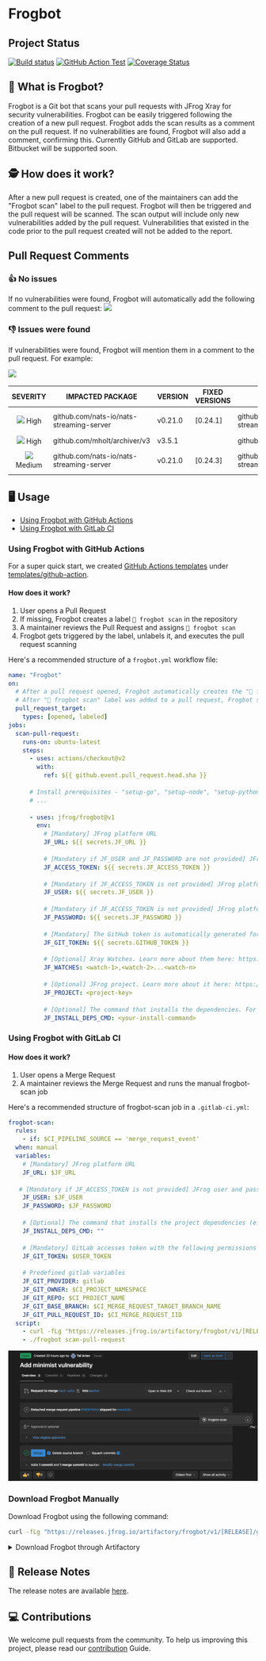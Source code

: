 # Frogbot

## Project Status

[![Build status](https://github.com/jfrog/frogbot/actions/workflows/test.yml/badge.svg)](https://github.com/jfrog/frogbot/actions/workflows/test.yml) [![GitHub Action Test](https://github.com/jfrog/frogbot/actions/workflows/action-test.yml/badge.svg)](https://github.com/jfrog/frogbot/actions/workflows/action-test.yml)
[![Coverage Status](https://coveralls.io/repos/github/jfrog/frogbot/badge.svg?branch=dev)](https://coveralls.io/github/jfrog/frogbot?branch=dev)

## 🤖 What is Frogbot?

Frogbot is a Git bot that scans your pull requests with JFrog Xray for security vulnerabilities. Frogbot can be easily triggered following the creation of a new pull request. Frogbot adds the scan results as a comment on the pull request. If no vulnerabilities are found, Frogbot will also add a comment, confirming this. Currently GitHub and GitLab are supported. Bitbucket will be supported soon.

## 🕵 How does it work?

After a new pull request is created, one of the maintainers can add the "Frogbot scan" label to the pull request. Frogbot will then be triggered and the pull request will be scanned. The scan output will include only new vulnerabilities added by the pull request. Vulnerabilities that existed in the code prior to the pull request created will not be added to the report.

## Pull Request Comments

### 👍 No issues

If no vulnerabilities were found, Frogbot will automatically add the following comment to the pull request:
[![](https://raw.githubusercontent.com/jfrog/frogbot/master/resources/noVulnerabilityBanner.png)](https://github.com/jfrog/frogbot#frogbot)

### 👎 Issues were found

If vulnerabilities were found, Frogbot will mention them in a comment to the pull request. For example:

[![](https://raw.githubusercontent.com/jfrog/frogbot/master/resources/vulnerabilitiesBanner.png)](https://github.com/jfrog/frogbot#frogbot)

|                                            SEVERITY                                             | IMPACTED PACKAGE                         | VERSION | FIXED VERSIONS | COMPONENT                                | COMPONENT VERSION | CVE            |
| :---------------------------------------------------------------------------------------------: | ---------------------------------------- | ------- | -------------- | ---------------------------------------- | :---------------: | -------------- |
|   ![](https://raw.githubusercontent.com/jfrog/frogbot/master/resources/highSeverity.png) High   | github.com/nats-io/nats-streaming-server | v0.21.0 | [0.24.1]       | github.com/nats-io/nats-streaming-server |      v0.21.0      | CVE-2022-24450 |
|   ![](https://raw.githubusercontent.com/jfrog/frogbot/master/resources/highSeverity.png) High   | github.com/mholt/archiver/v3             | v3.5.1  |                | github.com/mholt/archiver/v3             |      v3.5.1       |
| ![](https://raw.githubusercontent.com/jfrog/frogbot/master/resources/mediumSeverity.png) Medium | github.com/nats-io/nats-streaming-server | v0.21.0 | [0.24.3]       | github.com/nats-io/nats-streaming-server |      v0.21.0      | CVE-2022-26652 |

## 🖥️ Usage

- [Using Frogbot with GitHub Actions](#using-frogbot-with-github-actions)
- [Using Frogbot with GitLab CI](#using-frogbot-with-gitlab-ci)

### Using Frogbot with GitHub Actions

For a super quick start, we created [GitHub Actions templates](templates/github-actions/README.md#github-actions-templates) under [templates/github-action](templates/github-actions/).

#### How does it work?

1. User opens a Pull Request
1. If missing, Frogbot creates a label `🐸 frogbot scan` in the repository
1. A maintainer reviews the Pull Request and assigns `🐸 frogbot scan`
1. Frogbot gets triggered by the label, unlabels it, and executes the pull request scanning

Here's a recommended structure of a `frogbot.yml` workflow file:

```yml
name: "Frogbot"
on:
  # After a pull request opened, Frogbot automatically creates the "🐸 frogbot scan" label if needed.
  # After "🐸 frogbot scan" label was added to a pull request, Frogbot scans the pull request.
  pull_request_target:
    types: [opened, labeled]
jobs:
  scan-pull-request:
    runs-on: ubuntu-latest
    steps:
      - uses: actions/checkout@v2
        with:
          ref: ${{ github.event.pull_request.head.sha }}

      # Install prerequisites - "setup-go", "setup-node", "setup-python", etc.
      # ...

      - uses: jfrog/frogbot@v1
        env:
          # [Mandatory] JFrog platform URL
          JF_URL: ${{ secrets.JF_URL }}

          # [Mandatory if JF_USER and JF_PASSWORD are not provided] JFrog access token with 'read' permissions on Xray service
          JF_ACCESS_TOKEN: ${{ secrets.JF_ACCESS_TOKEN }}

          # [Mandatory if JF_ACCESS_TOKEN is not provided] JFrog platform username
          JF_USER: ${{ secrets.JF_USER }}

          # [Mandatory if JF_ACCESS_TOKEN is not provided] JFrog platform password
          JF_PASSWORD: ${{ secrets.JF_PASSWORD }}

          # [Mandatory] The GitHub token is automatically generated for the job
          JF_GIT_TOKEN: ${{ secrets.GITHUB_TOKEN }}

          # [Optional] Xray Watches. Learn more about them here: https://www.jfrog.com/confluence/display/JFROG/Configuring+Xray+Watches
          JF_WATCHES: <watch-1>,<watch-2>...<watch-n>

          # [Optional] JFrog project. Learn more about it here: https://www.jfrog.com/confluence/display/JFROG/Projects
          JF_PROJECT: <project-key>

          # [Optional] The command that installs the dependencies. For example - "npm i", "nuget restore", "dotnet restore", "pip install", etc.
          JF_INSTALL_DEPS_CMD: <your-install-command>
```

### Using Frogbot with GitLab CI
#### How does it work?
1. User opens a Merge Request
1. A maintainer reviews the Merge Request and runs the manual frogbot-scan job

Here's a recommended structure of frogbot-scan job in a `.gitlab-ci.yml`:
```yml
frogbot-scan:
  rules:
    - if: $CI_PIPELINE_SOURCE == 'merge_request_event'
  when: manual
  variables:
    # [Mandatory] JFrog platform URL
    JF_URL: $JF_URL

   # [Mandatory if JF_ACCESS_TOKEN is not provided] JFrog user and password with 'read' permissions on Xray service
    JF_USER: $JF_USER
    JF_PASSWORD: $JF_PASSWORD

    # [Optional] The command that installs the project dependencies (e.g "npm i", "nuget restore" or "dotnet restore")
    JF_INSTALL_DEPS_CMD: ""

    # [Mandatory] GitLab accesses token with the following permissions scopes: api, read_api, read_user, read_repository
    JF_GIT_TOKEN: $USER_TOKEN

    # Predefined gitlab variables
    JF_GIT_PROVIDER: gitlab
    JF_GIT_OWNER: $CI_PROJECT_NAMESPACE
    JF_GIT_REPO: $CI_PROJECT_NAME
    JF_GIT_BASE_BRANCH: $CI_MERGE_REQUEST_TARGET_BRANCH_NAME
    JF_GIT_PULL_REQUEST_ID: $CI_MERGE_REQUEST_IID
  script:
    - curl -fLg "https://releases.jfrog.io/artifactory/frogbot/v1/[RELEASE]/getFrogbot.sh" | sh
    - ./frogbot scan-pull-request
```
 [![GitLab CI Run Button](./images/gitlab-run-button.png)](#-Using-Frogbot-with-GitLab-CI)
### Download Frogbot Manually

Download Frogbot using the following command:

```bash
curl -fLg "https://releases.jfrog.io/artifactory/frogbot/v1/[RELEASE]/getFrogbot.sh" | sh
```

<details>
<summary>Download Frogbot through Artifactory</summary>

If your agent has no internet access, you can configure the pipeline to download Frogbot and from a JFrog Artifactory instance, which is configured to proxy the download repositories.

1. Create a remote repository in Artifactory for downloading Frogbot. Name the repository frogbot and set its URL to https://releases.jfrog.io/artifactory/frogbot/v1/
2. Depends on your agent's architecture and operating system, download Frogbot using curl:

```bash
curl -fLg "https://acme.jfrog.io/artifactory/frogbot/[RELEASE]/<arch>/frogbot" -H "Authorization: Bearer $JF_ACCESS_TOKEN" -o frogbot
```

##### Available architechtures:

- frogbot-linux-386
- frogbot-linux-amd64
- frogbot-linux-arm
- frogbot-linux-arm64
- frogbot-linux-ppc64
- frogbot-linux-ppc64le
- frogbot-linux-s390x
- frogbot-mac-386
- frogbot-windows-amd64

For example:

```bash
curl -fLg "https://acme.jfrog.io/artifactory/frogbot/[RELEASE]/frogbot-linux-386/frogbot" -H "Authorization: Bearer $JF_ACCESS_TOKEN" -o frogbot
```

</details>

## 📝 Release Notes

The release notes are available [here](RELEASE.md#release-notes).

## 💻 Contributions

We welcome pull requests from the community. To help us improving this project, please read our [contribution](./CONTRIBUTING.md#-guidelines) Guide.
